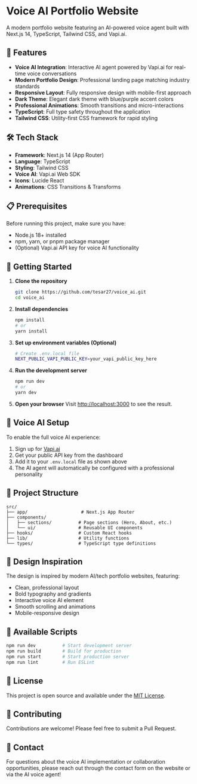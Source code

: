 # Voice AI Portfolio Website

A modern portfolio website featuring an AI-powered voice agent built with Next.js 14, TypeScript, Tailwind CSS, and Vapi.ai.

## 🚀 Features

- **Voice AI Integration**: Interactive AI agent powered by Vapi.ai for real-time voice conversations
- **Modern Portfolio Design**: Professional landing page matching industry standards
- **Responsive Layout**: Fully responsive design with mobile-first approach  
- **Dark Theme**: Elegant dark theme with blue/purple accent colors
- **Professional Animations**: Smooth transitions and micro-interactions
- **TypeScript**: Full type safety throughout the application
- **Tailwind CSS**: Utility-first CSS framework for rapid styling

## 🛠️ Tech Stack

- **Framework**: Next.js 14 (App Router)
- **Language**: TypeScript
- **Styling**: Tailwind CSS
- **Voice AI**: Vapi.ai Web SDK
- **Icons**: Lucide React
- **Animations**: CSS Transitions & Transforms

## 📋 Prerequisites

Before running this project, make sure you have:

- Node.js 18+ installed
- npm, yarn, or pnpm package manager
- (Optional) Vapi.ai API key for voice AI functionality

## 🚀 Getting Started

1. **Clone the repository**
   ```bash
   git clone https://github.com/tesar27/voice_ai.git
   cd voice_ai
   ```

2. **Install dependencies**
   ```bash
   npm install
   # or
   yarn install
   ```

3. **Set up environment variables (Optional)**
   ```bash
   # Create .env.local file
   NEXT_PUBLIC_VAPI_PUBLIC_KEY=your_vapi_public_key_here
   ```

4. **Run the development server**
   ```bash
   npm run dev
   # or
   yarn dev
   ```

5. **Open your browser**
   Visit [http://localhost:3000](http://localhost:3000) to see the result.

## 🎯 Voice AI Setup

To enable the full voice AI experience:

1. Sign up for [Vapi.ai](https://vapi.ai)
2. Get your public API key from the dashboard
3. Add it to your `.env.local` file as shown above
4. The AI agent will automatically be configured with a professional personality

## 📁 Project Structure

```
src/
├── app/                    # Next.js App Router
├── components/
│   ├── sections/          # Page sections (Hero, About, etc.)
│   └── ui/                # Reusable UI components
├── hooks/                 # Custom React hooks
├── lib/                   # Utility functions
└── types/                 # TypeScript type definitions
```

## 🎨 Design Inspiration

The design is inspired by modern AI/tech portfolio websites, featuring:
- Clean, professional layout
- Bold typography and gradients  
- Interactive voice AI element
- Smooth scrolling and animations
- Mobile-responsive design

## 🔧 Available Scripts

```bash
npm run dev          # Start development server
npm run build        # Build for production
npm run start        # Start production server
npm run lint         # Run ESLint
```

## 📄 License

This project is open source and available under the [MIT License](LICENSE).

## 🤝 Contributing

Contributions are welcome! Please feel free to submit a Pull Request.

## 📧 Contact

For questions about the voice AI implementation or collaboration opportunities, please reach out through the contact form on the website or via the AI voice agent!

